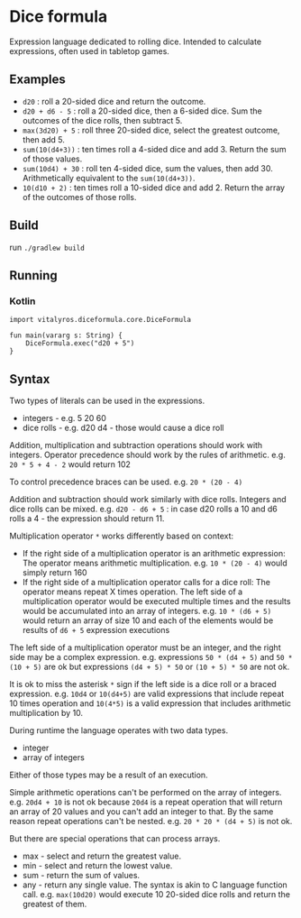 # Dice formula

Expression language dedicated to rolling dice. 
Intended to calculate expressions, often used in tabletop games.

## Examples
- `d20` : roll a 20-sided dice and return the outcome.
- `d20 + d6 - 5` : roll a 20-sided dice, then a 6-sided dice. Sum the outcomes of the dice rolls, then subtract 5.
- `max(3d20) + 5` : roll three 20-sided dice, select the greatest outcome, then add 5.
- `sum(10(d4+3))` : ten times roll a 4-sided dice and add 3. Return the sum of those values.
- `sum(10d4) + 30` : roll ten 4-sided dice, sum the values, then add 30. Arithmetically equivalent to the `sum(10(d4+3))`.
- `10(d10 + 2)` : ten times roll a 10-sided dice and add 2. Return the array of the outcomes of those rolls.

## Build
run `./gradlew build`

## Running

### Kotlin
```
import vitalyros.diceformula.core.DiceFormula

fun main(vararg s: String) {
    DiceFormula.exec("d20 + 5")
}    
```


## Syntax

Two types of literals can be used in the expressions.
- integers - e.g. 5 20 60
- dice rolls - e.g. d20 d4 - those would cause a dice roll

Addition, multiplication and subtraction operations should work with integers. Operator precedence should work by the rules of arithmetic.
e.g. `20 * 5 + 4 - 2` would return 102

To control precedence braces can be used.
e.g. `20 * (20 - 4)`

Addition and subtraction should work similarly with dice rolls. Integers and dice rolls can be mixed.
e.g. `d20 - d6 + 5` : in case d20 rolls a 10 and d6 rolls a 4 - the expression should return 11.

Multiplication operator `*` works differently based on context:
- If the right side of a multiplication operator is an arithmetic expression: 
The operator means arithmetic multiplication.
e.g. `10 * (20 - 4)` would simply return 160
- If the right side of a multiplication operator calls for a dice roll: The operator means repeat X times operation. 
The left side of a multiplication operator would be executed multiple times and the results would be accumulated into an array of integers.
e.g. `10 * (d6 + 5)` would return an array of size 10 and each of the elements would be results of `d6 + 5` expression executions

The left side of a multiplication operator must be an integer, and the right side may be a complex expression.
e.g. 
expressions `50 * (d4 + 5)` and `50 * (10 + 5)` are ok but 
expressions `(d4 + 5) * 50` or `(10 + 5) * 50` are not ok.

It is ok to miss the asterisk `*` sign if the left side is a dice roll or a braced expression.
e.g. `10d4` or `10(d4+5)` are valid expressions that include repeat 10 times operation
and `10(4*5)` is a valid expression that includes arithmetic multiplication by 10.

During runtime the language operates with two data types. 
- integer
- array of integers

Either of those types may be a result of an execution.

Simple arithmetic operations can't be performed on the array of integers. 
e.g. `20d4 + 10` is not ok because `20d4` is a repeat operation that will return an array of 20 values and you can't add an integer to that.
By the same reason repeat operations can't be nested.
e.g. `20 * 20 * (d4 + 5)` is not ok.

But there are special operations that can process arrays. 
- max - select and return the greatest value.
- min - select and return the lowest value.
- sum - return the sum of values.
- any - return any single value.
The syntax is akin to C language function call.
e.g. `max(10d20)` would execute 10 20-sided dice rolls and return the greatest of them.



